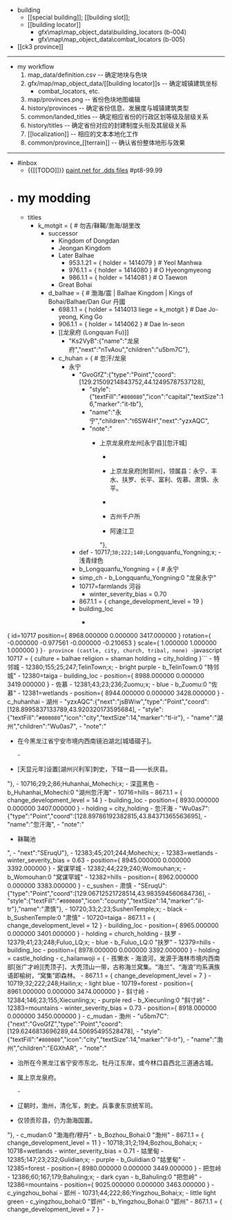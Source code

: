 - building
    - [[special building]]; [[building slot]];
    - [[building locator]]
        - gfx\map\map_object_data\building_locators (b-004)
        - gfx\map\map_object_data\combat_locators (b-005)
- [[ck3 province]]
- ---
- my workflow
    1. map_data/definition.csv -- 确定地块与色块
    2. gfx/map/map_object_data/[[building locator]]s -- 确定城镇建筑坐标
        - combat_locators, etc.
    3. map/provinces.png -- 省份色块地图编辑
    4. history/provinces -- 确定省份信息、发展度与城镇建筑类型
    5. common/landed_titles -- 确定相应省份的行政区划等级及层级关系
    6. history/titles -- 确定省份对应的封建制度头衔及其层级关系
    7. [[localization]] -- 相应的文本本地化工作
    8. common/province_[[terrain]] -- 确认省份整体地形与效果
- ---
- #inbox
    - {{[[TODO]]}} [paint.net for .dds files](https://www.bilibili.com/video/BV1x64y1C7qh) #pt8-99.99
- # my modding
    - titles
        - k_motgit = { # 勿吉/靺鞨/渤海/胡里改
            - successor 
                - Kingdom of Dongdan
                - Jeongan Kingdom
                - Later Balhae
                    - 953.1.21 = { holder = 1414079 } # Yeol Manhwa
                    - 976.1.1 = { holder = 1414080 } # O Hyeongmyeong
                    - 986.1.1 = { holder = 1414081 } # O Taewon
                - Great Bohai
            - d_balhae = { # 渤海/震 | Balhae Kingdom | Kings of Bohai/Balhae/Dan Gur 丹國
                - 698.1.1 = { holder = 1414013 liege = k_motgit } # Dae Jo-yeong, King Go
                - 906.1.1 = { holder = 1414062 } # Dae In-seon
                - [[龙泉府 (Longquan Fu)]]
                    - "Ks2VyB":{"name":"龙泉府","next":"nTvAou","children":"u5bm7C"},
                - c_huhan = { # 忽汗/龙泉
                    - 永宁
                        - "GvoGfZ":{"type":"Point","coord":[129.21509214843752,44.12495787537128],
                            - "style":{"textFill":"`#800080`","icon":"capital","textSize":16,"marker":"it-tb"},
                            - "name":"永宁","children":"t6SW4H","next":"yzxAQC",
                            - "note":"<ul><li><p>上京龙泉府龙州[永宁县][忽汗城]</p></li>
                                - <li><p>上京龙泉府[附郭州]，领属县：永宁、丰水、扶罗、长平、富利、佐慕、肃慎、永平。</p></li>
                                - <li><p>古州千户所</p></li><li><p>阿速江卫</p></li></ul>"},
                        - def - 10717;`30;222;140;`Longquanfu_Yongning;x; - 浅青绿色
                        - b_Longquanfu_Yongning = { # 永宁
                        - simp_ch - b_Longquanfu_Yongning:0 "龙泉永宁"
                        - 10717=farmlands 河谷
                            - winter_severity_bias = 0.70
                        - 867.1.1 = { change_development_level = 19 }
                        - building_loc
                            - ```javascript
{
    id=10717
    position={ 8968.000000 0.000000 3417.000000 }
    rotation={ -0.000000 -0.977561 -0.000000 -0.210653 }
    scale={ 1.000000 1.000000 1.000000 }
}```
                        - province (castle, city, church, tribal, none)
                            - ```javascript
10717 = {
    culture = balhae
	religion = shaman
	holding = city_holding
}```
                    - 特邻城
                        - 12380;155;25;247;TelinTown;x; - bright purple
                        - b_TelinTown:0 "特邻城"
                        - 12380=taiga
                        - building_loc - position={ 8988.000000 0.000000 3419.000000 }
                    - 佐慕
                        - 12381;43;23;236;Zuomu;x; - blue
                        - b_Zuomu:0 "佐慕"
                        - 12381=wetlands
                        - position={ 8944.000000 0.000000 3428.000000 }
                - c_huhanhai
                    - 湖州
                        - "yzxAQC":{"next":"jsBWiw","type":"Point","coord":[128.8995837133789,43.920320173595684],
                            - "style":{"textFill":"`#800080`","icon":"city","textSize":14,"marker":"tl-ir"},
                            - "name":"湖州","children":"Wu0as7",
                            - "note":"<ul><li><p>在今黑龙江省宁安市境内西南镜泊湖北[城墙磖子]。</p></li>
                                - <li><p>[天显元年]设置[湖州兴利军]刺史，下辖一县——长庆县。</p></li></ul>"},
                        - 10716;29;2;86;Huhanhai_Mohechi;x; - 深蓝黑色
                        - b_Huhanhai_Mohechi:0 "湖州忽汗海"
                        - 10716=hills
                        - 867.1.1 = { change_development_level = 14 }
                        - building_loc - position={ 8930.000000 0.000000 3407.000000 }
                        - holding = city_holding
                    - 忽汗海
                        - "Wu0as7":{"type":"Point","coord":[128.89786192382815,43.84371365563695],
                            - "name":"忽汗海",
                            - "note":"<ul><li><p>靺鞨池</p></li></ul>",
                            - "next":"SEruqU"},
                        - 12383;45;201;244;Mohechi;x;
                        - 12383=wetlands
                            - winter_severity_bias = 0.63
                        - position={ 8945.000000 0.000000 3392.000000 }
                    - 窝谋罕城
                        - 12382;44;229;240;Womouhan;x;
                        - b_Womouhan:0 "窝谋罕城"
                        - 12382=hills
                        - position={ 8962.000000 0.000000 3383.000000 }
                - c_sushen
                    - 肃慎
                        - "SEruqU":{"type":"Point","coord":[129.06712521728514,43.983594560684736],
                            - "style":{"textFill":"`#800080`","icon":"county","textSize":14,"marker":"il-tr"},"name":"肃慎"},
                        - 10720;33;2;23;SushenTemple;x; - black
                        - b_SushenTemple:0 "肃慎"
                        - 10720=taiga
                        - 867.1.1 = { change_development_level = 12 }
                        - building_loc - position={ 8965.000000 0.000000 3401.000000 }
                        - holding = church_holding
                    - 扶罗
                        - 12379;41;23;248;Fuluo_LQ;x; - blue
                        - b_Fuluo_LQ:0 "扶罗"
                        - 12379=hills
                        - building_loc - position={ 8978.000000 0.000000 3392.000000 }
                        - holding = castle_holding
                - c_hailanwoji = { 
                    - 孩懒水
                        - 海浪河，发源于海林市境内西南部[张广才岭][秃顶子]、大秃顶山一带，古称海兰窝集。“海兰”、“海浪”均系满族语即榆树，“窝集”即森林。
                        - 867.1.1 = { change_development_level = 7 }
                        - 10719;32;222;248;Hailin;x; - light blue
                        - 10719=forest
                        - position={ 8961.000000 0.000000 3474.000000 }
                    - 斜寸岭
                        - 12384;146;23;155;Xiecunling;x; - purple red
                        - b_Xiecunling:0 "斜寸岭"
                        - 12383=mountains
                            - winter_severity_bias = 0.73
                        - position={ 8918.000000 0.000000 3450.000000 }
                - c_mudan
                    - 渤州
                        - "u5bm7C":{"next":"GvoGfZ","type":"Point","coord":[129.6246813696289,44.50695495528478],
                            - "style":{"textFill":"`#800080`","icon":"city","textSize":14,"marker":"il-tr"},
                            - "name":"渤州","children":"EGXhAR",
                            - "note":"<ul><li><p>治所在今黑龙江省宁安市东北、牡丹江东岸，或今林口县西北三道通古城。</p></li><li><p>属上京龙泉府。</p></li>
                            - <li><p>辽朝时，渤州，清化军，刺史。兵事隶东京统军司。</p></li><li><p>仅领贡珍县，仍为渤海国置。</p></li></ul>"},
                        - c_mudan:0 "渤海府/穆丹"
                            - b_Bozhou_Bohai:0 "渤州"
                        - 867.1.1 = { change_development_level = 11 }
                        - 10718;31;2;194;Bozhou_Bohai;x;
                        - 10718=wetlands
                            - winter_severity_bias = 0.71
                    - 姑里甸
                        - 12385;147;23;232;Gulidian;x; - purple
                        - b_Gulidian:0 "姑里甸"
                        - 12385=forest
                        - position={ 8980.000000 0.000000 3449.000000 }
                    - 把忽岭
                        - 12386;60;167;179;Bahuling;x; - dark cyan
                        - b_Bahuling:0 "把忽岭"
                        - 12386=mountains
                        - position={ 9025.000000 0.000000 3463.000000 }
                - c_yingzhou_bohai
                    - 郢州
                        - 10731;44;222;86;Yingzhou_Bohai;x; - little light green
                        - c_yingzhou_bohai:0 "郢州"
                            - b_Yingzhou_Bohai:0 "郢州"
                        - 867.1.1 = { change_development_level = 7 }
                        - 
